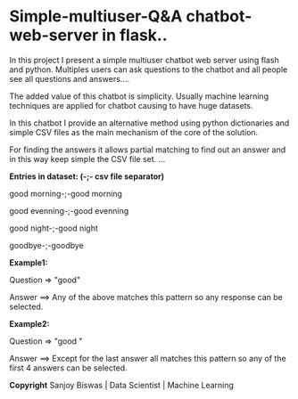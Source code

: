 # Simple-multiuser-Q&A chatbot-web-server in flask..

In this project I present a simple multiuser chatbot web server using flash and python. Multiples users can ask questions to the chatbot and all people see all questions and answers....

The added value of this chatbot is simplicity. Usually machine learning techniques are applied for chatbot causing to have huge datasets.

In this chatbot I provide an alternative method using python dictionaries and simple CSV files as the main mechanism of the core of the solution. 

For finding the answers it allows partial matching to find out an answer and in this way keep simple the CSV file set. ...



**Entries in dataset: (-;- csv file separator)**

good morning-;-good morning

good evenning-;-good evenning

good night-;-good night

goodbye-;-goodbye


**Example1:**

Question =>  "good"

Answer ==> Any of the above matches this pattern so any response can be selected.


**Example2:**

Question =>  "good "

Answer ==> Except for the last answer all matches this pattern so any of the first 4 answers can be selected.

**Copyright**
Sanjoy Biswas | Data Scientist | Machine Learning







  

